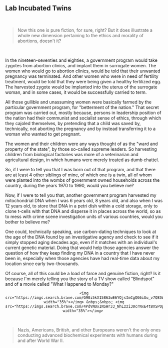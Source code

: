 ## Lab Incubated Twins

<br>

>Now this one is pure fiction, for sure, right? But it does illustrate a whole new dimension pertaining to the ethics and morality of abortions, doesn't it? 

<br>

In the nineteen-seventies and eighties, a government program would take zygotes from abortion clinics, and implant them in surrogate women. The women who would go to abortion clinics, would be told that their unwanted pregnancy was terminated. And other women who were in need of fertility treatment, would be told that they were being given a healthy fertilized egg. The harvested zygote would be implanted into the uterus of the surrogate woman, and in some cases, it would be successfully carried to term. 

All those gullible and unassuming women were basically farmed by the particular government program, for "betterment of the nation." That secret program was carried out, mostly because, persons in leadership position of the nation had their communist and socialist sense of ethics, through which they cajoled themselves, by pretending that a child was saved by, technically, not aborting the pregnancy and by instead transferring it to a woman who wanted to get pregnant. 

The women and their children were any ways thought of as the "ward and property of the state", by those so-called supreme leaders. So harvesting children from biological factories was more of a veterinarian and agricultural design, in which humans were merely treated as dumb chattel.  

So, if I were to tell you that I was born out of that program, and that there are at least 4 other siblings of mine, of which one is a twin, all of whom were planted into the wombs of government owned households across the country, during the years 1970 to 1990, would you believe me? 

Now, if I were to tell you that, another government program harvested my mitochondrial DNA when I was 6 years old, 8 years old, and also when I was 12 years old, to store that DNA in a petri dish within a cold storage, only to clone t-cells with that DNA and disperse it in places across the world, so as to mess with crime scene investigation units of various countries, would you bother to believe me? 

One could, technically speaking, use carbon-dating techniques to look at the age of the DNA found by an investigative agency and check to see if it simply stopped aging decades ago, even if it matches with an individual's current genetic material. Doing that would help those agencies answer the question of how they keep finding my DNA in a country that I have never been in, especially when those agencies have had real-time data about my location since early two-thousands. 

Of course, all of this could be a load of farce and genuine fiction, right? Is it because I'm merely telling you the story of a TV show called "Blindspot" and of a movie called "What Happened to Monday?" 

<div align="center">

	<img src="https://imgs.search.brave.com/G90i5kX15863wE6YQjsImCgQG6iUu_v7Q85WuNNiQpI/rs:fit:860:0:0:0/g:ce/aHR0cHM6Ly9tLm1l/ZGlhLWFtYXpvbi5j/b20vaW1hZ2VzL00v/TVY1Qk5EZGhaREEy/TVRZdE4yRXlZaTAw/T0RrNExXSTNObVV0/TWpNNE56azVPRFkx/TnpWbVhrRXlYa0Zx/Y0djQC5qcGc" width="35%"></img> &nbps;&nbps; <img src="https://imgs.search.brave.com/4PdVNUxINSWrJ3_NhLzzi30crNxE4t8XSPOpLZiiU4M/rs:fit:860:0:0:0/g:ce/aHR0cHM6Ly9zdGF0/aWMxLmNvbGxpZGVy/aW1hZ2VzLmNvbS93/b3JkcHJlc3Mvd3At/Y29udGVudC91cGxv/YWRzLzIwMTcvMDgv/d2hhdC1oYXBwZW5l/ZC10by1tb25kYXkt/bm9vbWktcmFwYWNl/LTYwMHg0MjAuanBn" width="35%"></img> 

</div>

<br>

>Nazis, Americans, British, and other Europeans weren't the only ones conducting advanced biochemical experiments with humans during and after World War II. 